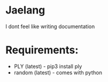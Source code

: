 # Jaelang

I dont feel like writing documentation

# Requirements:

* PLY (latest) - pip3 install ply
* random (latest) - comes with python
